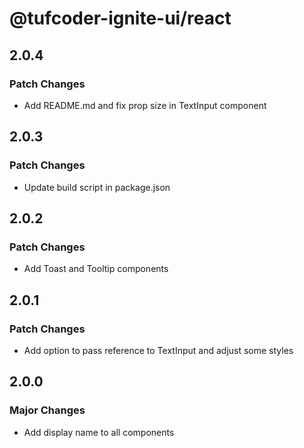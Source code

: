# @tufcoder-ignite-ui/react

## 2.0.4

### Patch Changes

- Add README.md and fix prop size in TextInput component

## 2.0.3

### Patch Changes

- Update build script in package.json

## 2.0.2

### Patch Changes

- Add Toast and Tooltip components

## 2.0.1

### Patch Changes

- Add option to pass reference to TextInput and adjust some styles

## 2.0.0

### Major Changes

- Add display name to all components
